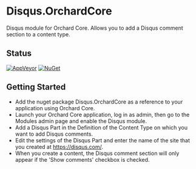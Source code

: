 # Disqus.OrchardCore

Disqus module for Orchard Core.
Allows you to add a Disqus comment section to a content type.

## Status

[![AppVeyor](https://ci.appveyor.com/api/projects/status/ci1fvyn730l6l356?svg=true)](https://ci.appveyor.com/project/agriffard/disqus-orchardcore)
[![NuGet](https://img.shields.io/nuget/v/Disqus.OrchardCore.svg)](https://www.nuget.org/packages/Disqus.OrchardCore)

## Getting Started

- Add the nuget package Disqus.OrchardCore as a reference to your application using Orchard Core.
- Launch your Orchard Core application, log in as admin, then go to the Modules admin page and enable the Disqus module.
- Add a Disqus Part in the Definition of the Content Type on which you want to add Disqus comments.
- Edit the settings of the Disqus Part and enter the name of the site that you created at https://disqus.com/.
- When you create a content, the Disqus comment section will only appear if the 'Show comments' checkbox is checked.
